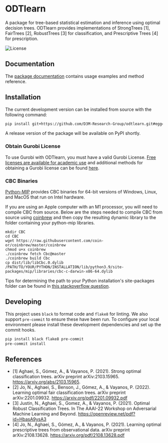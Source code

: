 # ODTlearn

A package for tree-based statistical estimation and inference using optimal decision trees. ODTlearn provides implementations of StrongTrees [1], FairTrees [2], RobustTrees [3] for classification, and Prescriptive Trees [4] for prescription.

![License](https://img.shields.io/github/license/D3M-Research-Group/odtlearn)


## Documentation

The [package documentation](https://d3m-research-group.github.io/odtlearn/index.html) contains usage examples and method reference.

## Installation

The current development version can be installed from source with the following command:

``` bash
pip install git+https://github.com/D3M-Research-Group/odtlearn.git#egg=odtlearn
```

A release version of the package will be available on PyPI shortly.

### Obtain Gurobi License
To use Gurobi with ODTlearn, you must have a valid Gurobi License. [Free licenses are available for academic use](https://www.gurobi.com/academia/academic-program-and-licenses/) and additional methods for obtaining a Gurobi license can be found [here](https://www.gurobi.com/solutions/licensing/).

### CBC Binaries
[Python-MIP](https://github.com/coin-or/python-mip) provides CBC binaries for 64-bit versions of Windows, Linux, and MacOS that run on Intel hardware. 

If you are using an Apple computer with an M1 processor, you will need to compile CBC from source. Below are the steps needed to compile CBC from source using [coinbrew](https://github.com/coin-or/coinbrew) and then copy the resulting dynamic library to the folder containing your python-mip libraries.

```
mkdir CBC
cd CBC
wget https://raw.githubusercontent.com/coin-or/coinbrew/master/coinbrew
chmod u+x coinbrew 
./coinbrew fetch Cbc@master
./coinbrew build Cbc 
cp dist/lib/libCbc.0.dylib /PATH/TO/YOUR/PYTHON/INSTALLATION/lib/python3.9/site-packages/mip/libraries/cbc-c-darwin-x86-64.dylib
```

Tips for determining the path to your Python installation's site-packages folder can be found in [this stackoverflow question](https://stackoverflow.com/questions/122327/how-do-i-find-the-location-of-my-python-site-packages-directory).



## Developing
This project uses ``black`` to format code and ``flake8`` for linting. We also support ``pre-commit`` to ensure
these have been run. To configure your local environment please install these development dependencies and set up
the commit hooks.

``` bash
pip install black flake8 pre-commit
pre-commit install
```


## References
* [1] Aghaei, S., Gómez, A., & Vayanos, P. (2021). Strong optimal classification trees. arXiv preprint arXiv:2103.15965. https://arxiv.org/abs/2103.15965.
* [2] Jo, N., Aghaei, S., Benson, J., Gómez, A., & Vayanos, P. (2022). Learning optimal fair classification trees. arXiv preprint arXiv:2201.09932. https://arxiv.org/pdf/2201.09932.pdf
* [3] Justin, N., Aghaei, S., Gomez, A., & Vayanos, P. (2021). Optimal Robust Classification Trees. In The AAAI-22 Workshop on Adversarial Machine Learning and Beyond. https://openreview.net/pdf?id=HbasA9ysA3
* [4] Jo, N., Aghaei, S., Gómez, A., & Vayanos, P. (2021). Learning optimal prescriptive trees from observational data. arXiv preprint arXiv:2108.13628. https://arxiv.org/pdf/2108.13628.pdf
